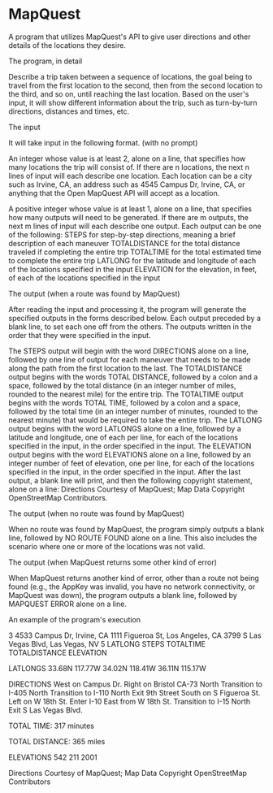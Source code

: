 # MapQuest
A program that utilizes MapQuest's API to give user directions and other details of the locations they desire.

The program, in detail

Describe a trip taken between a sequence of locations, the goal being to travel from the first location to 
the second, then from the second location to the third, and so on, until reaching the last location. Based on the user's input,
it will show different information about the trip, such as turn-by-turn directions, distances and times, etc.

The input

It will take input in the following format. (with no prompt)

An integer whose value is at least 2, alone on a line, that specifies how many locations the trip will consist of.
If there are n locations, the next n lines of input will each describe one location. Each location can be a city such as Irvine, CA, 
an address such as 4545 Campus Dr, Irvine, CA, or anything that the Open MapQuest API will accept as a location. 

A positive integer whose value is at least 1, alone on a line, that specifies how many outputs will need to be generated.
If there are m outputs, the next m lines of input will each describe one output. Each output can be one of the following:
STEPS for step-by-step directions, meaning a brief description of each maneuver
TOTALDISTANCE for the total distance traveled if completing the entire trip
TOTALTIME for the total estimated time to complete the entire trip
LATLONG for the latitude and longitude of each of the locations specified in the input
ELEVATION for the elevation, in feet, of each of the locations specified in the input


The output (when a route was found by MapQuest)

After reading the input and processing it, the program will generate the specified outputs in the forms described below. 
Each output preceded by a blank line, to set each one off from the others. The outputs written in the order that they were 
specified in the input.

The STEPS output will begin with the word DIRECTIONS alone on a line, followed by one line of output for each maneuver that 
needs to be made along the path from the first location to the last.
The TOTALDISTANCE output begins with the words TOTAL DISTANCE, followed by a colon and a space, followed by the total distance 
(in an integer number of miles, rounded to the nearest mile) for the entire trip.
The TOTALTIME output begins with the words TOTAL TIME, followed by a colon and a space, followed by the total time 
(in an integer number of minutes, rounded to the nearest minute) that would be required to take the entire trip.
The LATLONG output begins with the word LATLONGS alone on a line, followed by a latitude and longitude, one of each per line, 
for each of the locations specified in the input, in the order specified in the input. 
The ELEVATION output begins with the word ELEVATIONS alone on a line, followed by an integer number of feet of elevation, 
one per line, for each of the locations specified in the input, in the order specified in the input.
After the last output, a blank line will print, and then the following copyright statement, alone on a line: 
Directions Courtesy of MapQuest; Map Data Copyright OpenStreetMap Contributors.

The output (when no route was found by MapQuest)

When no route was found by MapQuest, the program simply outputs a blank line, followed by NO ROUTE FOUND alone on a line. 
This also includes the scenario where one or more of the locations was not valid. 

The output (when MapQuest returns some other kind of error)

When MapQuest returns another kind of error, other than a route not being found (e.g., the AppKey was invalid, you have no 
network connectivity, or MapQuest was down), the program outputs a blank line, followed by MAPQUEST ERROR alone on a line.

An example of the program's execution

3
4533 Campus Dr, Irvine, CA
1111 Figueroa St, Los Angeles, CA
3799 S Las Vegas Blvd, Las Vegas, NV
5
LATLONG
STEPS
TOTALTIME
TOTALDISTANCE
ELEVATION

LATLONGS
33.68N 117.77W
34.02N 118.41W
36.11N 115.17W

DIRECTIONS
West on Campus Dr.
Right on Bristol
CA-73 North
Transition to I-405 North
Transition to I-110 North
Exit 9th Street
South on S Figueroa St.
Left on W 18th St.
Enter I-10 East from W 18th St.
Transition to I-15 North
Exit S Las Vegas Blvd.

TOTAL TIME: 317 minutes

TOTAL DISTANCE: 365 miles

ELEVATIONS
542
211
2001

Directions Courtesy of MapQuest; Map Data Copyright OpenStreetMap Contributors
